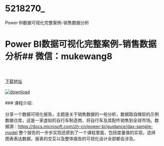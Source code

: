 # 5218270_
Power BI数据可视化完整案例-销售数据分析
# Power BI数据可视化完整案例-销售数据分析## 微信：mukewang8
<br/></br>[下载地址](http://www.36tz.cn/article/5218270 "下载地址")
<br/></br>[![download](http://36tz.cn/muke_img/2021_02_1-16-300x163.png "下载地址")](http://www.36tz.cn/article/5218270 "下载地址")
<br/></br>### 课程介绍:<br/></br>分享一个数据可视化报告，主题是关于销售数据的一些分析，数据取自微软的示例数据仓库，这是一家虚拟的自行车制造商，将自行车及其配件销售到全球市场。数据源：https://docs.microsoft.com/zh-cn/power-bi/guidance/dax-sample-model
整个报告的一步步实现还原到了一个课程里面，包括度量值的实现，选择图表表达数据，报表的交互以及整体报告的可视化设计全部都会涉及。

